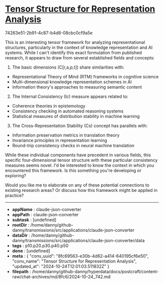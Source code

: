 # [Tensor Structure for Representation Analysis](https://claude.ai/chat/8fc69563-e30b-4d62-a414-640195cf6e50)

74263e51-2b91-4c87-b4d8-08cbc0cf9a5e

 This is an interesting tensor framework for analyzing representational structures, particularly in the context of knowledge representation and AI systems. While I can't identify this exact formulation from published research, it appears to draw from several established fields and concepts:

1. The basic dimensions (C[r,a,p,t]) share similarities with:
- Representational Theory of Mind (RTM) frameworks in cognitive science
- Multi-dimensional knowledge representation schemes in AI
- Information theory's approaches to measuring semantic content

2. The Internal Consistency (Ic) measure appears related to:
- Coherence theories in epistemology
- Consistency checking in automated reasoning systems
- Statistical measures of distribution stability in machine learning

3. The Cross-Representation Stability (Cs) concept has parallels with:
- Information preservation metrics in translation theory
- Invariance principles in representation learning
- Round-trip consistency checks in neural machine translation

While these individual components have precedent in various fields, this specific four-dimensional tensor structure with these particular consistency measures seems novel. I'd be interested to know the context in which you encountered this framework. Is this something you're developing or exploring?

Would you like me to elaborate on any of these potential connections to existing research areas? Or discuss how this framework might be applied in practice?

---

* **appName** : claude-json-converter
* **appPath** : claude-json-converter
* **subtask** : [undefined]
* **rootDir** : /home/danny/github-danny/transmissions/src/applications/claude-json-converter
* **dataDir** : /home/danny/github-danny/transmissions/src/applications/claude-json-converter/data
* **tags** : p10.p20.p30.p40.p50
* **done** : [undefined]
* **meta** : {
  "conv_uuid": "8fc69563-e30b-4d62-a414-640195cf6e50",
  "conv_name": "Tensor Structure for Representation Analysis",
  "updated_at": "2024-10-24T12:01:03.511832Z"
}
* **filepath** : /home/danny/github-danny/hyperdata/docs/postcraft/content-raw/chat-archives/md/8fc6/2024-10-24_742.md